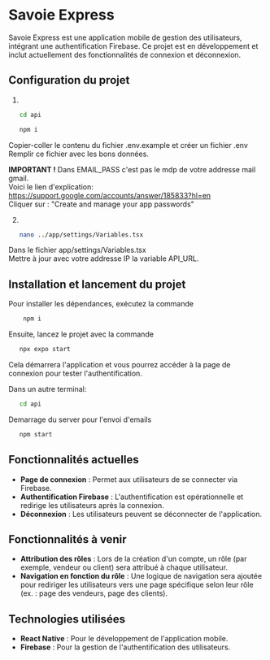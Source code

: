 # Savoie Express

Savoie Express est une application mobile de gestion des utilisateurs, intégrant une authentification Firebase. Ce projet est en développement et inclut actuellement des fonctionnalités de connexion et déconnexion.

## Configuration du projet
1.  
```bash 
   cd api
``` 
```bash 
   npm i
``` 
Copier-coller le contenu du fichier .env.example et créer un fichier .env  <br>
Remplir ce fichier avec les bons données.  <br>

**IMPORTANT !** Dans EMAIL_PASS c'est pas le mdp de votre addresse mail gmail.  <br>
Voici le lien d'explication:  
https://support.google.com/accounts/answer/185833?hl=en  <br>
Cliquer sur : "Create and manage your app passwords"  <br>

2. 
```bash 
   nano ../app/settings/Variables.tsx
```  
Dans le fichier app/settings/Variables.tsx  <br>
Mettre à jour avec votre addresse IP la variable API_URL.


## Installation et lancement du projet

Pour installer les dépendances, exécutez la commande 
```bash 
    npm i
```

 Ensuite, lancez le projet avec la commande 
 ```bash 
    npx expo start
 ``` 
Cela démarrera l'application et vous pourrez accéder à la page de connexion pour tester l'authentification.

Dans un autre terminal:
 ```bash 
    cd api
 ``` 

Demarrage du server pour l'envoi d'emails
 ```bash 
    npm start
 ``` 


## Fonctionnalités actuelles

- **Page de connexion** : Permet aux utilisateurs de se connecter via Firebase.
- **Authentification Firebase** : L'authentification est opérationnelle et redirige les utilisateurs après la connexion.
- **Déconnexion** : Les utilisateurs peuvent se déconnecter de l'application.


## Fonctionnalités à venir

- **Attribution des rôles** : Lors de la création d'un compte, un rôle (par exemple, vendeur ou client) sera attribué à chaque utilisateur.
- **Navigation en fonction du rôle** : Une logique de navigation sera ajoutée pour rediriger les utilisateurs vers une page spécifique selon leur rôle (ex. : page des vendeurs, page des clients).


## Technologies utilisées

- **React Native** : Pour le développement de l'application mobile.
- **Firebase** : Pour la gestion de l'authentification des utilisateurs.


